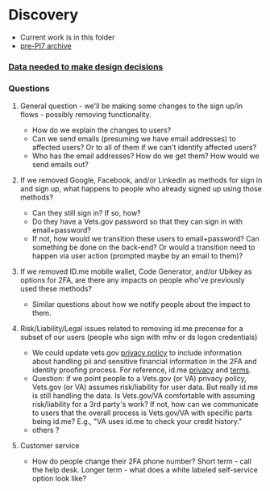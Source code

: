 # Discovery

* Current work is in this folder
* [pre-PI7 archive]()

### [Data needed to make design decisions]()


### Questions
1. General question - we'll be making some changes to the sign up/in flows - possibly removing functionality. 
    * How do we explain the changes to users?
    * Can we send emails (presuming we have email addresses) to affected users? Or to all of them if we can't identify affected users? 
    * Who has the email addresses? How do we get them? How would we send emails out?

2. If we removed Google, Facebook, and/or LinkedIn as methods for sign in and sign up, what happens to people who already signed up using those methods? 
    * Can they still sign in? If so, how?
    * Do they have a Vets.gov password so that they can sign in with email+password? 
    * If not, how would we transition these users to email+password? Can something be done on the back-end? Or would a transition need to happen via user action (prompted maybe by an email to them)?
    
3. If we removed ID.me mobile wallet, Code Generator, and/or Ubikey as options for 2FA, are there any impacts on people who've previously used these methods?
    * Similar questions about how we notify people about the impact to them.
    
4. Risk/Liability/Legal issues related to removing id.me precense for a subset of our users (people who sign with mhv or ds logon credentials)
    * We could update vets.gov [privacy policy](https://www.vets.gov/privacy/) to include information about handling pii and sensitive financial information in the 2FA and identity proofing process. For reference, id.me [privacy](https://www.id.me/privacy) and [terms](https://www.id.me/terms).
    * Question: if we point people to a Vets.gov (or VA) privacy policy, Vets.gov (or VA) assumes risk/liability for user data. But really id.me is still handling the data. Is Vets.gov/VA comfortable with assuming risk/liability for a 3rd party's work? If not, how can we communicate to users that the overall process is Vets.gov/VA with specific parts being id.me? E.g., "VA uses id.me to check your credit history." 
    * others ?
    
5. Customer service
    * How do people change their 2FA phone number? Short term - call the help desk. Longer term - what does a white labeled self-service option look like?
